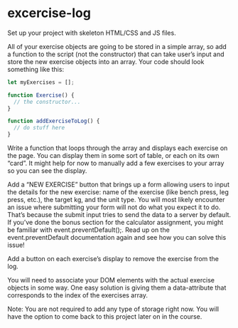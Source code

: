 # excercise-log

Set up your project with skeleton HTML/CSS and JS files.

All of your exercise objects are going to be stored in a simple array, so add a function to the script (not the constructor) that can take user’s input and store the new exercise objects into an array. Your code should look something like this:

```javascript
let myExercises = [];

function Exercise() {
  // the constructor...
}

function addExerciseToLog() {
  // do stuff here
}
```

Write a function that loops through the array and displays each exercise on the page. You can display them in some sort of table, or each on its own “card”. It might help for now to manually add a few exercises to your array so you can see the display.

Add a “NEW EXERCISE” button that brings up a form allowing users to input the details for the new exercise: name of the exercise (like bench press, leg press, etc.), the target kg, and the unit type. You will most likely encounter an issue where submitting your form will not do what you expect it to do. That’s because the submit input tries to send the data to a server by default. If you’ve done the bonus section for the calculator assignment, you might be familiar with event.preventDefault();. Read up on the event.preventDefault documentation again and see how you can solve this issue!

Add a button on each exercise’s display to remove the exercise from the log.

You will need to associate your DOM elements with the actual exercise objects in some way. One easy solution is giving them a data-attribute that corresponds to the index of the exercises array.

Note: You are not required to add any type of storage right now. You will have the option to come back to this project later on in the course.
